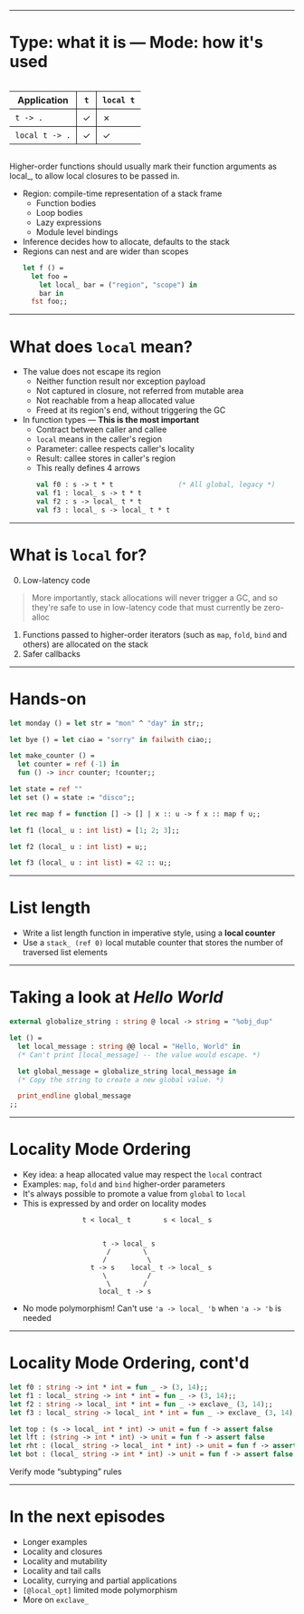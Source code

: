 

---
# **Type**: what it is &mdash; **Mode**: how it's used

<div style="display: flex; justify-content: center;">
<table style="border-collapse: collapse;">
<thead>
<tr>
<th style="padding: 5px 10px;">Application</th>
<th style="padding: 5px 10px; border-bottom: 1px solid black; border-right: 1px solid black; border-left: 1px solid black">
                               <code class="remark-inline-code">t</code></th>
<th style="padding: 5px 10px;"><code class="remark-inline-code">local t</code></th>
</tr>
</thead>
<tbody>
<tr>
<td style="padding: 5px 10px; border-bottom: 1px solid black; border-top: 1px solid black; border-right: 1px solid black">
                               <code class="remark-inline-code">t -> .</code></td>
<td style="padding: 5px 10px;">✓</td>
<td style="padding: 5px 10px; border-bottom: 1px solid black; border-top: 1px solid black; border-left: 1px solid black">✗</td>
</tr>
<tr>
<td style="padding: 5px 10px;"><code class="remark-inline-code">local t -> .</code></td>
<td style="padding: 5px 10px; border-top: 1px solid black; border-right: 1px solid black; border-left: 1px solid black">✓</td>
<td style="padding: 5px 10px;">✓</td>
</tr>
</tbody>
</table>
</div>

Higher-order functions should usually mark their function arguments as local_, to allow local closures to be passed in.

* Region: compile-time representation of a stack frame
  - Function bodies
  - Loop bodies
  - Lazy expressions
  - Module level bindings
* Inference decides how to allocate, defaults to the stack
* Regions can nest and are wider than scopes
  ```ocaml
  let f () =
    let foo =
      let local_ bar = ("region", "scope") in
      bar in
    fst foo;;
  ```

---
# What does `local` mean?

- The value does not escape its region
  * Neither function result nor exception payload
  * Not captured in closure, not referred from mutable area
  * Not reachable from a heap allocated value
  * Freed at its region's end, without triggering the GC
- In function types &mdash; **This is the most important**
  * Contract between caller and callee
  * `local` means in the caller's region
  * Parameter: callee respects caller's locality
  * Result: callee stores in caller's region
  * This really defines 4 arrows
    ```ocaml
    val f0 : s -> t * t                (* All global, legacy *)
    val f1 : local_ s -> t * t
    val f2 : s -> local_ t * t
    val f3 : local_ s -> local_ t * t
    ```

---
# What is `local` for?

0. Low-latency code
> More importantly, stack allocations will never trigger a GC, and so they're safe to use in low-latency code that must currently be zero-alloc
1. Functions passed to higher-order iterators (such as `map`, `fold`, `bind` and others) are allocated on the stack
2. Safer callbacks

---
# Hands-on

```ocaml
let monday () = let str = "mon" ^ "day" in str;;
```

```ocaml
let bye () = let ciao = "sorry" in failwith ciao;;
```

```ocaml
let make_counter () =
  let counter = ref (-1) in
  fun () -> incr counter; !counter;;
```

```ocaml
let state = ref ""
let set () = state := "disco";;
```

```ocaml
let rec map f = function [] -> [] | x :: u -> f x :: map f u;;
```

```ocaml
let f1 (local_ u : int list) = [1; 2; 3];;
```

```ocaml
let f2 (local_ u : int list) = u;;
```

```ocaml
let f3 (local_ u : int list) = 42 :: u;;
```

---
# List length

* Write a list length function in imperative style, using a **local counter**
* Use a `stack_ (ref 0)` local mutable counter that stores the number of traversed list elements

---
# Taking a look at _Hello World_

```ocaml
external globalize_string : string @ local -> string = "%obj_dup"

let () =
  let local_message : string @@ local = "Hello, World" in
  (* Can't print [local_message] -- the value would escape. *)

  let global_message = globalize_string local_message in
  (* Copy the string to create a new global value. *)

  print_endline global_message
;;
```
---
# Locality Mode Ordering

* Key idea: a heap allocated value may respect the `local` contract
* Examples: `map`, `fold` and `bind` higher-order parameters
* It's always possible to promote a value from `global` to `local`
* This is expressed by and order on locality modes

```
                  t < local_ t        s < local_ s


                       t -> local_ s
                        /        \
                       /          \
                    t -> s    local_ t -> local_ s
                       \          /
                        \        /
                      local_ t -> s
```
* No mode polymorphism! Can't use `'a -> local_ 'b` when `'a -> 'b` is needed

---
# Locality Mode Ordering, cont'd

```ocaml
let f0 : string -> int * int = fun _ -> (3, 14);;
let f1 : local_ string -> int * int = fun _ -> (3, 14);;
let f2 : string -> local_ int * int = fun _ -> exclave_ (3, 14);;
let f3 : local_ string -> local_ int * int = fun _ -> exclave_ (3, 14);;
```

```ocaml
let top : (s -> local_ int * int) -> unit = fun f -> assert false
let lft : (string -> int * int) -> unit = fun f -> assert false
let rht : (local_ string -> local_ int * int) -> unit = fun f -> assert false
let bot : (local_ string -> int * int) -> unit = fun f -> assert false
```

Verify mode “subtyping” rules


---
# In the next episodes

* Longer examples
* Locality and closures
* Locality and mutability
* Locality and tail calls
* Locality, currying and partial applications
* `[@local_opt]` limited mode polymorphism
* More on `exclave_`
